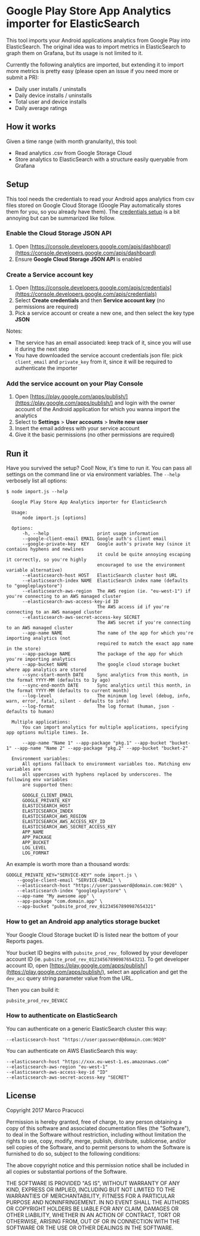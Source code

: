 # Google Play Store App Analytics importer for ElasticSearch

This tool imports your Android applications analytics from Google Play into ElasticSearch. The original idea was to import metrics in ElasticSearch to graph them on Grafana, but its usage is not limited to it.

Currently the following analytics are imported, but extending it to import more metrics is pretty easy (please open an issue if you need more or submit a PR):

- Daily user installs / uninstalls
- Daily device installs / uninstalls
- Total user and device installs
- Daily average ratings


## How it works

Given a time range (with month granularity), this tool:

- Read analytics .csv from Google Storage Cloud
- Store analytics to ElasticSearch with a structure easily queryable from Grafana


## Setup

This tool needs the credentials to read your Android apps analytics from csv files stored on Google Cloud Storage (Google Play automatically stores them for you, so you already have them). The [credentials setup](https://support.google.com/googleplay/android-developer/answer/6135870?hl=en) is a bit annoying but can be summarized like follow.

### Enable the Cloud Storage JSON API

1. Open [https://console.developers.google.com/apis/dashboard](https://console.developers.google.com/apis/dashboard)
2. Ensure **Google Cloud Storage JSON API** is enabled

### Create a Service account key

1. Open [https://console.developers.google.com/apis/credentials](https://console.developers.google.com/apis/credentials)
2. Select **Create credentials** and then **Service account key** (no permissions are required)
3. Pick a service account or create a new one, and then select the key type **JSON**

Notes:

- The service has an email associated: keep track of it, since you will use it during the next step
- You have downloaded the service account credentials json file: pick `client_email` and `private_key` from it, since it will be required to authenticate the importer

### Add the service account on your Play Console

1. Open [https://play.google.com/apps/publish/](https://play.google.com/apps/publish/) and login with the owner account of the Android application for which you wanna import the analytics
2. Select to **Settings** > **User accounts** > **Invite new user**
3. Insert the email address with your service account
4. Give it the basic permissions (no other permissions are required)


## Run it

Have you survived the setup? Cool! Now, it's time to run it. You can pass all settings on the command line or via environment variables. The `--help` verbosely list all options:

```
$ node import.js --help

  Google Play Store App Analytics importer for ElasticSearch

  Usage:
      node import.js [options]

  Options:
      -h, --help                  print usage information
      --google-client-email EMAIL Google auth's client email
      --google-private-key  KEY   Google auth's private key (since it contains hyphens and newlines
                                  it could be quite annoying escaping it correctly, so you're highly
                                  encouraged to use the environment variable alternative)
      --elasticsearch-host HOST   ElasticSearch cluster host URL
      --elasticsearch-index NAME  ElasticSearch index name (defaults to "googleplaystore")
      --elasticsearch-aws-region  The AWS region (ie. "eu-west-1") if you're connecting to an AWS managed cluster
      --elasticsearch-aws-access-key-id ID
                                  The AWS access id if you're connecting to an AWS managed cluster
      --elasticsearch-aws-secret-access-key SECRET
                                  The AWS secret if you're connecting to an AWS managed cluster
      --app-name NAME             The name of the app for which you're importing analytics (not
                                  required to match the exact app name in the store)
      --app-package NAME          The package of the app for which you're importing analytics
      --app-bucket NAME           The google cloud storage bucket where app analytics are stored
      --sync-start-month DATE     Sync analytics from this month, in the format YYYY-MM (defaults to 1y ago)
      --sync-end-month DATE       Sync analytics until this month, in the format YYYY-MM (defaults to current month)
      --log-level                 The minimum log level (debug, info, warn, error, fatal, silent - defaults to info)
      --log-format                The log format (human, json - defaults to human)

  Multiple applications:
      You can import analytics for multiple applications, specifying app options multiple times. Ie.

      --app-name "Name 1" --app-package "pkg.1" --app-bucket "bucket-1" --app-name "Name 2" --app-package "pkg.2" --app-bucket "bucket-2"

  Environment variables:
      All options fallback to environment variables too. Matching env variables are
      all uppercases with hyphens replaced by underscores. The following env variables
      are supported then:

      GOOGLE_CLIENT_EMAIL
      GOOGLE_PRIVATE_KEY
      ELASTICSEARCH_HOST
      ELASTICSEARCH_INDEX
      ELASTICSEARCH_AWS_REGION
      ELASTICSEARCH_AWS_ACCESS_KEY_ID
      ELASTICSEARCH_AWS_SECRET_ACCESS_KEY
      APP_NAME
      APP_PACKAGE
      APP_BUCKET
      LOG_LEVEL
      LOG_FORMAT
```


An example is worth more than a thousand words:

```
GOOGLE_PRIVATE_KEY="SERVICE-KEY" node import.js \
    --google-client-email "SERVICE-EMAIL" \
    --elasticsearch-host "https://user:password@domain.com:9020" \
    --elasticsearch-index "googleplaystore" \
    --app-name "My awesome app" \
    --app-package "com.domain.app" \
    --app-bucket "pubsite_prod_rev_01234567890987654321"
```


### How to get an Android app analytics storage bucket

Your Google Cloud Storage bucket ID is listed near the bottom of your Reports pages.

Your bucket ID begins with `pubsite_prod_rev_` followed by your developer account ID (ie. `pubsite_prod_rev_01234567890987654321`). To get developer account ID, open [https://play.google.com/apps/publish/](https://play.google.com/apps/publish/), select an application and get the `dev_acc` query string parameter value from the URL.

Then you can build it:

`pubsite_prod_rev_DEVACC`


### How to authenticate on ElasticSearch

You can authenticate on a generic ElasticSearch cluster this way:

```
--elasticsearch-host "https://user:password@domain.com:9020"
```

You can authenticate on AWS ElasticSearch this way:

```
--elasticsearch-host "https://xxx.eu-west-1.es.amazonaws.com"
--elasticsearch-aws-region "eu-west-1"
--elasticsearch-aws-access-key-id "ID"
--elasticsearch-aws-secret-access-key "SECRET"
```


## License

Copyright 2017 Marco Pracucci

Permission is hereby granted, free of charge, to any person obtaining a copy of this software and associated documentation files (the "Software"), to deal in the Software without restriction, including without limitation the rights to use, copy, modify, merge, publish, distribute, sublicense, and/or sell copies of the Software, and to permit persons to whom the Software is furnished to do so, subject to the following conditions:

The above copyright notice and this permission notice shall be included in all copies or substantial portions of the Software.

THE SOFTWARE IS PROVIDED "AS IS", WITHOUT WARRANTY OF ANY KIND, EXPRESS OR IMPLIED, INCLUDING BUT NOT LIMITED TO THE WARRANTIES OF MERCHANTABILITY, FITNESS FOR A PARTICULAR PURPOSE AND NONINFRINGEMENT. IN NO EVENT SHALL THE AUTHORS OR COPYRIGHT HOLDERS BE LIABLE FOR ANY CLAIM, DAMAGES OR OTHER LIABILITY, WHETHER IN AN ACTION OF CONTRACT, TORT OR OTHERWISE, ARISING FROM, OUT OF OR IN CONNECTION WITH THE SOFTWARE OR THE USE OR OTHER DEALINGS IN THE SOFTWARE.

